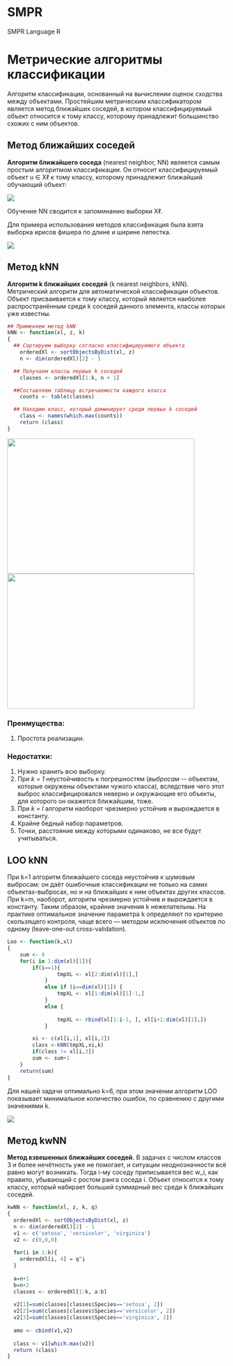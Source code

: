 # SMPR
SMPR Language R
# Метрические алгоритмы классификации
  Алгоритм классификации, основанный на вычислении оценок сходства между объектами. Простейшим метрическим классификатором является метод ближайших соседей, в котором классифицируемый объект относится к тому классу, которому принадлежит большинство схожих с ним объектов.

## Метод ближайших соседей
  
**Алгоритм ближайшего соседа** (nearest neighbor, NN) является самым простым
алгоритмом классификации. Он относит классифицируемый объект u ∈ Xℓ к тому
классу, которому принадлежит ближайший обучающий объект:

![](https://github.com/Ismailodabashi/SMPR/blob/master/2.gif)
       
Обучение NN сводится к запоминанию выборки Xℓ.

Для примера использования методов классификация была взята выборка ирисов фишера по длине и ширине лепестка.

![](https://github.com/Ismailodabashi/SMPR/blob/master/Ирисы%20Фишера.png)

## Метод kNN

**Алгоритм k ближайших соседей** (k nearest neighbors, kNN). Метрический алгоритм для автоматической классификации объектов.
Объект присваивается к тому классу, который является наиболее распространённым среди k соседей данного элемента, классы которых уже известны.


``` R
## Применяем метод kNN
kNN <- function(xl, z, k)
{
  ## Сортируем выборку согласно классифицируемого объекта
	orderedXl <- sortObjectsByDist(xl, z)
	n <- dim(orderedXl)[2] - 1

  ## Получаем классы первых k соседей
	classes <- orderedXl[1:k, n + 1]

  ##Составляем таблицу встречаемости каждого класса
	counts <- table(classes)

  ## Находим класс, который доминирует среди первых k соседей
	class <- names(which.max(counts))
	return (class)
} 
```

  <p>
    <img src="https://github.com/Ismailodabashi/SMPR/blob/master/Карта%20Классификации%201NN.png"  width="430" height="310">
    <img src="https://github.com/Ismailodabashi/SMPR/blob/master/Карта%20классификации%206NN.png"  width="430" height="310">
  </p>

### Преимущества:
1. Простота реализации.

### Недостатки:
1. Нужно хранить всю выборку.
2. При *k = 1* неустойчивость к погрешностям (*выбросам* -- объектам, которые окружены объектами чужого класса), вследствие чего этот выброс классифицировался неверно и окружающие его объекты, для которого он окажется ближайшим, тоже.
2. При *k = l* алгоритм наоборот чрезмерно устойчив и вырождается в константу.
3. Крайне бедный набор параметров.
4. Точки, расстояние между которыми одинаково, не все будут учитываться.

## LOO kNN

При k=1 алгоритм ближайшего соседа неустойчив к шумовым выбросам: он даёт ошибочные классификации не только на самих объектах-выбросах, но и на ближайших к ним объектах других классов. При k=m, наоборот, алгоритм чрезмерно устойчив и вырождается в константу. Таким образом, крайние значения k нежелательны. На практике оптимальное значение параметра k определяют по критерию скользящего контроля, чаще всего — методом исключения объектов по одному (leave-one-out cross-validation).

``` R
Loo <- function(k,xl)
{
	sum <- 0
	for(i in 1:dim(xl)[1]){
		if(i==1){
				tmpXL <- xl[2:dim(xl)[1],]
			}
			else if (i==dim(xl)[1]) {
				tmpXL <- xl[1:dim(xl)[1]-1,]
			}
			else {
					
				tmpXL <- rbind(xl[1:i-1, ], xl[i+1:dim(xl)[1],])
			}

		xi <- c(xl[i,1], xl[i,2])
		class <-kNN(tmpXL,xi,k)
		if(class != xl[i,3])
		sum <- sum+1
	}
	return(sum)
}

```

Для нашей задачи оптимально k=6, при этом значении алгоритм LOO показывает минимальное количество ошибок, по сравнению с другими значениями k.

![](https://github.com/Ismailodabashi/SMPR/blob/master/График%20зависимости%20LOO(k).png)

## Метод kwNN

**Метод взвешенных ближайших соседей.** В задачах с числом классов 3 и более нечётность уже не помогает, и ситуации неоднозначности всё равно могут возникать. Тогда i-му соседу приписывается вес w_i, как правило, убывающий с ростом ранга соседа i. Объект относится к тому классу, который набирает больший суммарный вес среди k ближайших соседей.

``` R
kwNN <- function(xl, z, k, q) 
{ 
  orderedXl <- sortObjectsByDist(xl, z) 
  n <- dim(orderedXl)[2] - 1 
  v1 <- c('setosa', 'versicolor', 'virginica')
  v2 <- c(0,0,0)
  
  for(i in 1:k){ 
    orderedXl[i, 4] = q^i 
  } 
  
  a=n+1 
  b=n+2 
  classes <- orderedXl[1:k, a:b]
  
  v2[1]=sum(classes[classes$Species=='setosa', 2])
  v2[2]=sum(classes[classes$Species=='versicolor', 2])
  v2[3]=sum(classes[classes$Species=='virginica', 2])
  
  amo <- cbind(v1,v2)
  
  class <- v1[which.max(v2)]
  return (class) 
}
```





